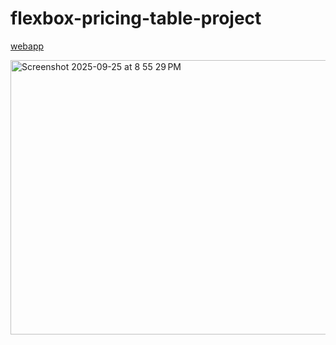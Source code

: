 # flexbox-pricing-table-project

[webapp](https://devliwa.github.io/flexbox-pricing-table-project/) 

<img width="1022" height="439" alt="Screenshot 2025-09-25 at 8 55 29 PM" src="https://github.com/user-attachments/assets/62e79ed7-5ce8-4a3d-85b3-dca4f553a5f6" />
